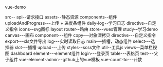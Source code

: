 vue-demo

src--
  api--请求接口
  assets--静态资源
  components--组件
      uploadAndProgress---上传 + 进度条组件
  daily-log--学习日志
  directive--自定义指令
  icons--svg图标
  layout
  router--路由
  store--vuex管理
  study--学习demo
      canvas---画布
      component---组件
      copy---对象深拷贝
      directive---自定义指令
      export---xls文件导出
      log---实时读取日志
      main---插槽，动态组件
      select---选择器
      slot---插槽
      upload---上传
  styles--scss文件
  util--工具js
  views--菜单栏视图
      dashboard
      element---element组件
      login---登录页
      table---表格页
      test---父子组件
  vue-element-admin--github上的vue模板
      vue-count-to---计数